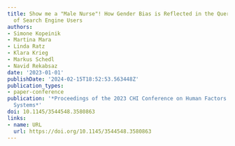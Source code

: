 ```yaml
---
title: Show me a "Male Nurse"! How Gender Bias is Reflected in the Query Formulation
  of Search Engine Users
authors:
- Simone Kopeinik
- Martina Mara
- Linda Ratz
- Klara Krieg
- Markus Schedl
- Navid Rekabsaz
date: '2023-01-01'
publishDate: '2024-02-15T18:52:53.563448Z'
publication_types:
- paper-conference
publication: '*Proceedings of the 2023 CHI Conference on Human Factors in Computing
  Systems*'
doi: 10.1145/3544548.3580863
links:
- name: URL
  url: https://doi.org/10.1145/3544548.3580863
---
```

